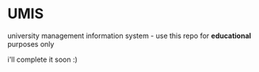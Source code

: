 # UMIS
university management information system -
use this repo for **educational** purposes only

i'll complete it soon :)
